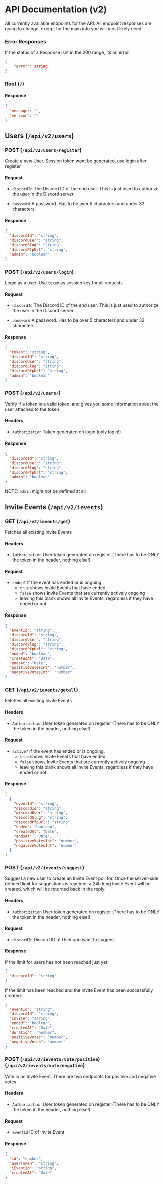 # API Documentation (v2)

All currently available endpoints for the API. All endpoint responses are going to change, except for the main info you will most likely need.

### Error Responses

If the status of a Response isnt in the 200 range, its an error.

```json
{
    "error": string
}
```

### Root (`/`)

#### Response

```json
{
  "message": "",
  "version": ""
}
```

## Users (`/api/v2/users`)

### POST (`/api/v2/users/register`)

Create a new User. Session token wont be generated, use login after register

#### Request

- `discordId` The Discord ID of the end user. This is just used to authorize the user in the Discord server

- `password` A password. Has to be over 5 characters and under 32 characters.

#### Response

```json
{
  "discordId": "string",
  "discordUser": "string",
  "discordSlug": "string",
  "discordPfpUrl": "string",
  "admin": "boolean"
}
```

### POST (`/api/v2/users/login`)

Login as a user. Use `token` as session key for all requests

#### Request

- `discordId` The Discord ID of the end user. This is just used to authorize the user in the Discord server

- `password` A password. Has to be over 5 characters and under 32 characters.

#### Response

```json
{
  "token": "string",
  "discordId": "string",
  "discordUser": "string",
  "discordSlug": "string",
  "discordPfpUrl": "string",
  "admin": "boolean"
}
```

### POST (`/api/v2/users/`)

Verify if a token is a valid token, and gives you some information about the user attached to the token

#### Headers

- `Authorization` Token generated on login (only login!)

#### Response

```json
{
  "discordId": "string",
  "discordUser": "string",
  "discordSlug": "string",
  "discordPfpUrl": "string",
  "admin": "boolean"
}
```

NOTE: `admin` might not be defined at all

## Invite Events (`/api/v2/ievents`)

### GET (`/api/v2/ievents/get`)

Fetches all existing Invite Events

#### Headers

- `Authorization` User token generated on register (There has to be ONLY the token in the header, nothing else!)

#### Request

- `ended?` If the event has ended or is ongoing.
  - `true` shows Invite Events that have ended.
  - `false` shows Invite Events that are currently actively ongoing
  - leaving this blank shows all Invite Events, regardless if they have ended or not

#### Response

```json
{
  "eventId": "string",
  "discordId": "string",
  "discordUser": "string",
  "discordSlug": "string",
  "discordPfpUrl": "string",
  "ended": "boolean",
  "createdAt": "Date",
  "endsAt": "Date",
  "positiveVotesInt": "number",
  "negativeVotesInt": "number"
}
```

### GET (`/api/v2/ievents/getall`)

Fetches all existing Invite Events

#### Headers

- `Authorization` User token generated on register (There has to be ONLY the token in the header, nothing else!)

#### Request

- `active?` If the event has ended or is ongoing.
  - `true` shows Invite Events that have ended.
  - `false` shows Invite Events that are currently actively ongoing
  - leaving this blank shows all Invite Events, regardless if they have ended or not

#### Response

```json
[
  {
    "eventId": "string",
    "discordId": "string",
    "discordUser": "string",
    "discordSlug": "string",
    "discordPfpUrl": "string",
    "ended": "boolean",
    "createdAt": "Date",
    "endsAt": "Date",
    "positiveVotesInt": "number",
    "negativeVotesInt": "number"
  }
]
```

### POST (`/api/v2/ievents/suggest`)

Suggest a new user to create an Invite Event poll for. Once the server-side defined limit for suggestions is reached, a 24h long Invite Event will be created, which will be returned back in the reply.

#### Headers

- `Authorization` User token generated on register (There has to be ONLY the token in the header, nothing else!)

#### Request

- `discordId` Discord ID of User you want to suggest

#### Response

If the limit for users has not been reached just yet:

```json
{
  "discordId": "string"
}
```

If the limit has been reached and the Invite Event has been successfully created:

```json
{
  "eventId": "string",
  "discordId": "string",
  "invite": "string",
  "ended": "boolean",
  "createdAt": "Date",
  "duration": "number",
  "positiveVotes": "number",
  "negativeVotes": "number"
}
```

### POST (`/api/v2/ievents/vote/positive`) (`/api/v2/ievents/vote/negative`)

Vote in an Invite Event. There are two endpoints for positive and negative votes.

#### Headers

- `Authorization` User token generated on register (There has to be ONLY the token in the header, nothing else!)

#### Request

- `eventId` ID of Invite Event

#### Response

```json
{
  "id": "number",
  "userToken": "string",
  "iEventId": "string",
  "createdAt": "Date"
}
```
